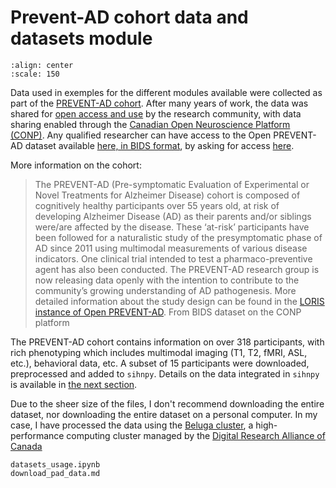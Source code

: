 # Prevent-AD cohort data and datasets module

```{image} ../images/pad_logo.png
:align: center
:scale: 150
```

Data used in exemples for the different modules available were collected as part of the [PREVENT-AD cohort](http://dx.doi.org/10.14283/jpad.2016.121). After many years of work, the data was shared for [open access and use](https://doi.org/10.1016/j.nicl.2021.102733) by the research community, with data sharing enabled through the [Canadian Open Neuroscience Platform (CONP)](https://conp.ca/). Any qualified researcher can have access to the Open PREVENT-AD dataset available [here, in BIDS format](https://portal.conp.ca/dataset?id=projects/preventad-open-bids), by asking for access [here](https://openpreventad.loris.ca).

More information on the cohort:
> The PREVENT-AD (Pre-symptomatic Evaluation of Experimental or Novel Treatments for Alzheimer Disease) cohort is composed of cognitively healthy participants over 55 years old, at risk of developing Alzheimer Disease (AD) as their parents and/or siblings were/are affected by the disease. These ‘at-risk’ participants have been followed for a naturalistic study of the presymptomatic phase of AD since 2011 using multimodal measurements of various disease indicators. One clinical trial intended to test a pharmaco-preventive agent has also been conducted. The PREVENT-AD research group is now releasing data openly with the intention to contribute to the community’s growing understanding of AD pathogenesis. More detailed information about the study design can be found in the [LORIS instance of Open PREVENT-AD](https://openpreventad.loris.ca).
> From BIDS dataset on the CONP platform

The PREVENT-AD cohort contains information on over 318 participants, with rich phenotyping which includes multimodal imaging (T1, T2, fMRI, ASL, etc.), behavioral data, etc. A subset of 15 participants were downloaded, preprocessed and added to `sihnpy`. Details on the data integrated in `sihnpy` is available in [the next section](datasets_usage.md).

Due to the sheer size of the files, I don't recommend downloading the entire dataset, nor downloading the entire dataset on a personal computer. In my case, I have processed the data using the [Beluga cluster](https://docs.alliancecan.ca/wiki/B%C3%A9luga/en), a high-performance computing cluster managed by the [Digital Research Alliance of Canada](https://alliancecan.ca/en)

```{toctree}
datasets_usage.ipynb
download_pad_data.md
```